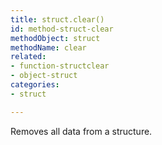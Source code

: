 ```yaml
---
title: struct.clear()
id: method-struct-clear
methodObject: struct
methodName: clear
related:
- function-structclear
- object-struct
categories:
- struct

---
```


Removes all data from a structure.